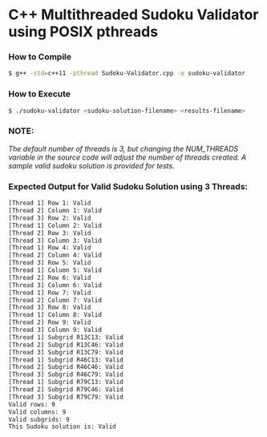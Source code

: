 C++ Multithreaded Sudoku Validator using POSIX pthreads
=======================================================
### How to Compile 
```bash
$ g++ -std=c++11 -pthread Sudoku-Validator.cpp -o sudoku-validator
```

### How to Execute
```bash
$ ./sudoku-validator <sudoku-solution-filename> <results-filename>
```

### NOTE:
*The default number of threads is 3, but changing the NUM_THREADS variable in the source code will adjust the number of threads created.* 
*A sample valid sudoku solution is provided for tests.*

### Expected Output for Valid Sudoku Solution using 3 Threads:
```bash
[Thread 1] Row 1: Valid
[Thread 2] Column 1: Valid
[Thread 3] Row 2: Valid
[Thread 1] Column 2: Valid
[Thread 2] Row 3: Valid
[Thread 3] Column 3: Valid
[Thread 1] Row 4: Valid
[Thread 2] Column 4: Valid
[Thread 3] Row 5: Valid
[Thread 1] Column 5: Valid
[Thread 2] Row 6: Valid
[Thread 3] Column 6: Valid
[Thread 1] Row 7: Valid
[Thread 2] Column 7: Valid
[Thread 3] Row 8: Valid
[Thread 1] Column 8: Valid
[Thread 2] Row 9: Valid
[Thread 3] Column 9: Valid
[Thread 1] Subgrid R13C13: Valid
[Thread 2] Subgrid R13C46: Valid
[Thread 3] Subgrid R13C79: Valid
[Thread 1] Subgrid R46C13: Valid
[Thread 2] Subgrid R46C46: Valid
[Thread 3] Subgrid R46C79: Valid
[Thread 1] Subgrid R79C13: Valid
[Thread 2] Subgrid R79C46: Valid
[Thread 3] Subgrid R79C79: Valid
Valid rows: 9
Valid columns: 9
Valid subgrids: 9
This Sudoku solution is: Valid
```
